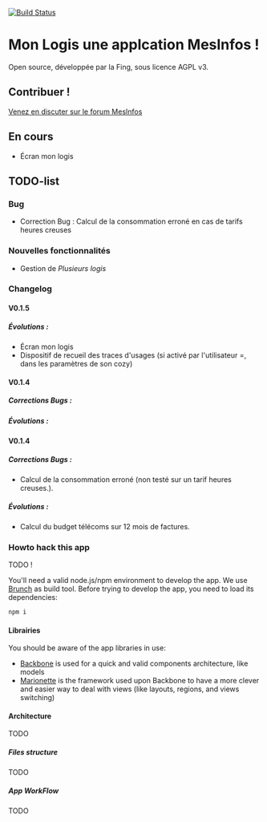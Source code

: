 [![Build Status](https://travis-ci.org/jacquarg/monlogis.png)](https://travis-ci.org/jacquarg/monlogis)

# Mon Logis une applcation MesInfos !

Open source, développée par la Fing, sous licence AGPL v3.

## Contribuer !
[Venez en discuter sur le forum MesInfos](https://mesinfos.fing.org/forum/d/71-mon-logis-pr-sentation-commentaires-volutions)

## En cours
* Écran mon logis


## TODO-list

### Bug
* Correction Bug : Calcul de la consommation erroné en cas de tarifs heures creuses

### Nouvelles fonctionnalités
* Gestion de _Plusieurs logis_

### Changelog

#### V0.1.5
##### Évolutions :
* Écran mon logis
* Dispositif de recueil des traces d'usages (si activé par l'utilisateur =, dans les paramètres de son cozy)

#### V0.1.4
##### Corrections Bugs :
##### Évolutions :

#### V0.1.4
##### Corrections Bugs :

* Calcul de la consommation erroné (non testé sur un tarif heures creuses.).

##### Évolutions :

* Calcul du budget télécoms sur 12 mois de factures.


### Howto hack this app

TODO !

You'll need a valid node.js/npm environment to develop the app. We use [Brunch](http://brunch.io/) as build tool. Before trying to develop the app, you need to load its dependencies:

```sh
npm i
```

#### Librairies

You should be aware of the app libraries in use:
* [Backbone](http://backbonejs.org/) is used for a quick and valid components architecture, like models
* [Marionette](http://marionettejs.com/) is the framework used upon Backbone to have a more clever and easier way to deal with views (like layouts, regions, and views switching)

#### Architecture
TODO
##### Files structure
TODO
##### App WorkFlow
TODO

